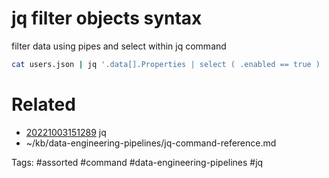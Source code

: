 # jq filter objects syntax
filter data using pipes and select within jq command
```bash
cat users.json | jq '.data[].Properties | select ( .enabled == true ) | .name'
```

# Related
- [20221003151289](/zet/20221003151289/README.md) jq
- ~/kb/data-engineering-pipelines/jq-command-reference.md

Tags:
    #assorted #command #data-engineering-pipelines #jq
